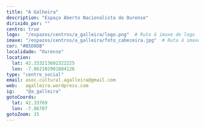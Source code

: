 ```yaml
---
title: "A Galheira"
description: "Espaço Aberto Nacionalista de Ourense"
dirixido_por: ""
centro: true
logo:  "/espazos/centros/a_galleira/logo.png"  # Ruta á imaxe do logo
imaxe: "/espazos/centros/a_galleira/foto_cabeceira.jpg"  # Ruta á imaxe de fondo
cor: "#B5D0DB"
localidade: "Ourense"
location:
  lat: 42.333213602322225
  lon: -7.862102901884126
type: "centro_social"
email: asoc.cultural.agalleira@gmail.com
web:   agalleira.wordpress.com
ig:    "@a_galleira"
gotoCoords:
  lat: 42.33769
  lon: -7.86707
gotoZoom: 15
---
```

